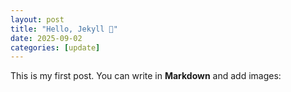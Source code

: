 ```yaml
---
layout: post
title: "Hello, Jekyll 👋"
date: 2025-09-02
categories: [update]
---
```

This is my first post. You can write in **Markdown** and add images:


